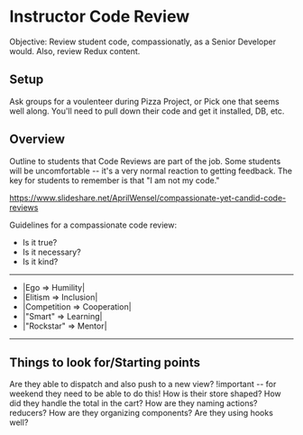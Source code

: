 # Instructor Code Review

Objective: Review student code, compassionatly, as a Senior Developer would. Also, review Redux content.

## Setup
Ask groups for a voulenteer during Pizza Project, or Pick one that seems well along.
You'll need to pull down their code and get it installed, DB, etc.

## Overview
Outline to students that Code Reviews are part of the job. Some students will be uncomfortable -- it's a very normal reaction to getting feedback.
The key for students to remember is that "I am not my code."

https://www.slideshare.net/AprilWensel/compassionate-yet-candid-code-reviews

Guidelines for a compassionate code review:
- Is it true?
- Is it necessary?
- Is it kind?

---

- |Ego => Humility|
- |Elitism => Inclusion|
- |Competition => Cooperation|
- |"Smart" => Learning|
- |"Rockstar" => Mentor|

---

## Things to look for/Starting points
Are they able to dispatch and also push to a new view? !important -- for weekend they need to be able to do this!
How is their store shaped?
How did they handle the total in the cart?
How are they naming actions? reducers?
How are they organizing components?
Are they using hooks well?





